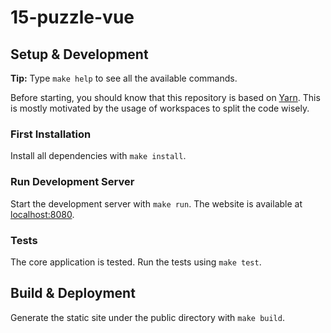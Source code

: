 # 15-puzzle-vue

## Setup & Development

**Tip:** Type `make help` to see all the available commands.

Before starting, you should know that this repository is based on [Yarn](https://yarnpkg.com). This is mostly motivated by the usage of workspaces to split the code wisely.

### First Installation

Install all dependencies with `make install`.

### Run Development Server

Start the development server with `make run`. The website is available at [localhost:8080](http://localhost:8080/).

### Tests

The core application is tested. Run the tests using `make test`.

## Build & Deployment

Generate the static site under the public directory with `make build`.
